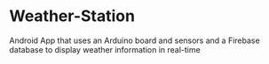 # Weather-Station
Android App that uses an Arduino board and sensors and a Firebase database to display weather information in real-time
